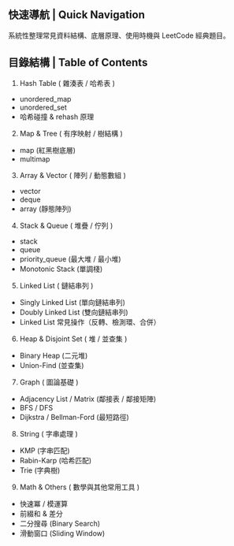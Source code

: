 ## 快速導航 | Quick Navigation

系統性整理常見資料結構、底層原理、使用時機與 LeetCode 經典題目。

## 目錄結構 | Table of Contents

1. Hash Table ( 雜湊表 / 哈希表 )
  * unordered_map
  * unordered_set
  * 哈希碰撞 & rehash 原理  

2. Map & Tree ( 有序映射 / 樹結構 )
  * map (紅黑樹底層)
  * multimap

3. Array & Vector ( 陣列 / 動態數組 )
  * vector
  * deque
  * array (靜態陣列)

4. Stack & Queue ( 堆疊 / 佇列 )
  * stack
  * queue
  * priority_queue (最大堆 / 最小堆)
  * Monotonic Stack (單調棧)

5. Linked List ( 鏈結串列 )
  * Singly Linked List (單向鏈結串列)
  * Doubly Linked List (雙向鏈結串列)
  * Linked List 常見操作（反轉、檢測環、合併）

6. Heap & Disjoint Set ( 堆 / 並查集 )
  * Binary Heap (二元堆)
  * Union-Find (並查集)

7. Graph ( 圖論基礎 )
  * Adjacency List / Matrix (鄰接表 / 鄰接矩陣)
  * BFS / DFS
  * Dijkstra / Bellman-Ford (最短路徑)

8. String ( 字串處理 )
  * KMP (字串匹配)
  * Rabin-Karp (哈希匹配)
  * Trie (字典樹)

9. Math & Others ( 數學與其他常用工具 )
  * 快速冪 / 模運算
  * 前綴和 & 差分
  * 二分搜尋 (Binary Search)
  * 滑動窗口 (Sliding Window)
